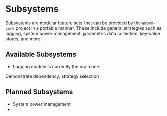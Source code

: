 # Subsystems

Subsystems are modular feature sets that can be provided by the `embvm-core` project in a portable manner. These include general strategies such as logging, system power management, parametric data collection, key-value stores, and more.

## Available Subsystems

- Logging module is currently the main one

Demonstrate dependency; strategy selection


## Planned Subsystems

- System power management
- 
